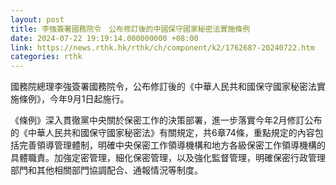 ```yaml
---
layout: post
title: 李強簽署國務院令　公布修訂後的中國保守國家秘密法實施條例
date: 2024-07-22 19:19:14.000000000 +08:00
link: https://news.rthk.hk/rthk/ch/component/k2/1762687-20240722.htm
categories: rthk
---
```


國務院總理李強簽署國務院令，公布修訂後的《中華人民共和國保守國家秘密法實施條例》，今年9月1日起施行。

 《條例》深入貫徹黨中央關於保密工作的決策部署，進一步落實今年2月修訂公布的《中華人民共和國保守國家秘密法》有關規定，共6章74條，重點規定的內容包括完善領導管理體制，明確中央保密工作領導機構和地方各級保密工作領導機構的具體職責。加強定密管理，細化保密管理，以及強化監督管理，明確保密行政管理部門和其他相關部門協調配合、通報情況等制度。
